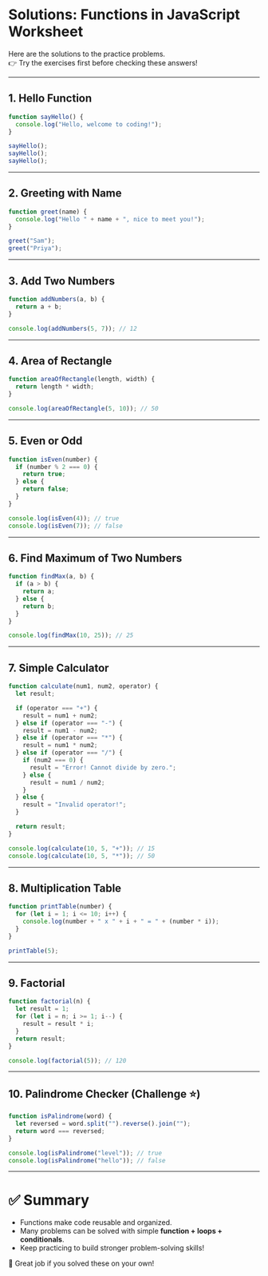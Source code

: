 # Solutions: Functions in JavaScript Worksheet

Here are the solutions to the practice problems.  
👉 Try the exercises first before checking these answers!

---

## 1. Hello Function
```js
function sayHello() {
  console.log("Hello, welcome to coding!");
}

sayHello();
sayHello();
sayHello();
````

---

## 2. Greeting with Name

```js
function greet(name) {
  console.log("Hello " + name + ", nice to meet you!");
}

greet("Sam");
greet("Priya");
```

---

## 3. Add Two Numbers

```js
function addNumbers(a, b) {
  return a + b;
}

console.log(addNumbers(5, 7)); // 12
```

---

## 4. Area of Rectangle

```js
function areaOfRectangle(length, width) {
  return length * width;
}

console.log(areaOfRectangle(5, 10)); // 50
```

---

## 5. Even or Odd

```js
function isEven(number) {
  if (number % 2 === 0) {
    return true;
  } else {
    return false;
  }
}

console.log(isEven(4)); // true
console.log(isEven(7)); // false
```

---

## 6. Find Maximum of Two Numbers

```js
function findMax(a, b) {
  if (a > b) {
    return a;
  } else {
    return b;
  }
}

console.log(findMax(10, 25)); // 25
```

---

## 7. Simple Calculator

```js
function calculate(num1, num2, operator) {
  let result;

  if (operator === "+") {
    result = num1 + num2;
  } else if (operator === "-") {
    result = num1 - num2;
  } else if (operator === "*") {
    result = num1 * num2;
  } else if (operator === "/") {
    if (num2 === 0) {
      result = "Error! Cannot divide by zero.";
    } else {
      result = num1 / num2;
    }
  } else {
    result = "Invalid operator!";
  }

  return result;
}

console.log(calculate(10, 5, "+")); // 15
console.log(calculate(10, 5, "*")); // 50
```

---

## 8. Multiplication Table

```js
function printTable(number) {
  for (let i = 1; i <= 10; i++) {
    console.log(number + " x " + i + " = " + (number * i));
  }
}

printTable(5);
```

---

## 9. Factorial

```js
function factorial(n) {
  let result = 1;
  for (let i = n; i >= 1; i--) {
    result = result * i;
  }
  return result;
}

console.log(factorial(5)); // 120
```

---

## 10. Palindrome Checker (Challenge ⭐)

```js
function isPalindrome(word) {
  let reversed = word.split("").reverse().join("");
  return word === reversed;
}

console.log(isPalindrome("level")); // true
console.log(isPalindrome("hello")); // false
```

---

# ✅ Summary

* Functions make code reusable and organized.
* Many problems can be solved with simple **function + loops + conditionals**.
* Keep practicing to build stronger problem-solving skills!

🎉 Great job if you solved these on your own!